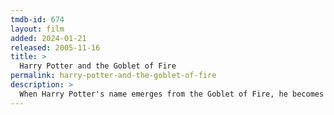 ```yaml
---
tmdb-id: 674
layout: film
added: 2024-01-21
released: 2005-11-16
title: >
  Harry Potter and the Goblet of Fire
permalink: harry-potter-and-the-goblet-of-fire
description: >
  When Harry Potter's name emerges from the Goblet of Fire, he becomes a competitor in a grueling battle for glory among three wizarding schools—the Triwizard Tournament. But since Harry never submitted his name for the Tournament, who did? Now Harry must confront a deadly dragon, fierce water demons and an enchanted maze only to find himself in the cruel grasp of He Who Must Not Be Named.
---
```

